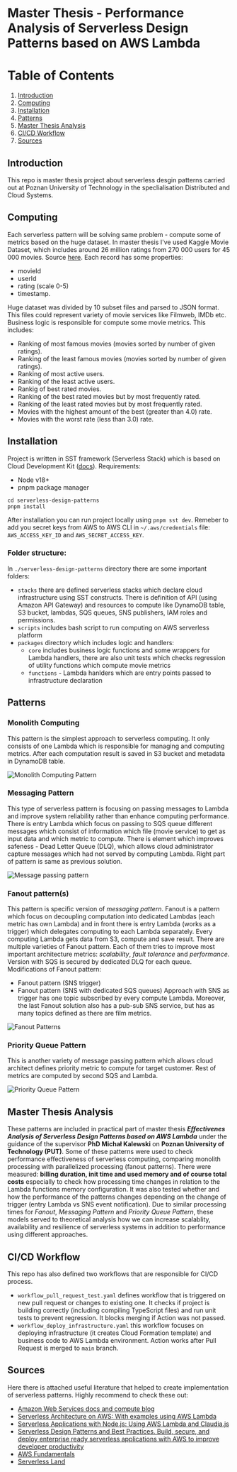 # Master Thesis - Performance Analysis of Serverless Design Patterns based on AWS Lambda

# Table of Contents

1. [Introduction](#introduction)
2. [Computing](#computing)
3. [Installation](#installation)
4. [Patterns](#patterns)
5. [Master Thesis Analysis](#master-thesis-analysis)
6. [CI/CD Workflow](#cicd-workflow)
7. [Sources](#sources)

## Introduction

This repo is master thesis project about serverless desgin patterns carried out at Poznan University of Technology in the speclialisation Distributed and Cloud Systems.

## Computing

Each serverless pattern will be solving same problem - compute some of metrics based on the huge dataset. In master thesis I've used Kaggle Movie Dataset, which includes around 26 million ratings from 270 000 users for 45 000 movies. Source [here](https://www.kaggle.com/datasets/rounakbanik/the-movies-dataset). Each record has some properties:

- movieId
- userId
- rating (scale 0-5)
- timestamp.

Huge dataset was divided by 10 subset files and parsed to JSON format. This files could represent variety of movie services like Filmweb, IMDb etc. Business logic is responsible for compute some movie metrics. This includes:

- Ranking of most famous movies (movies sorted by number of given ratings).
- Ranking of the least famous movies (movies sorted by number of given ratings).
- Ranking of most active users.
- Ranking of the least active users.
- Rankig of best rated movies.
- Ranking of the best rated movies but by most frequently rated.
- Ranking of the least rated movies but by most frequently rated.
- Movies with the highest amount of the best (greater than 4.0) rate.
- Movies with the worst rate (less than 3.0) rate.

## Installation

Project is written in SST framework (Serverless Stack) which is based on Cloud Development Kit ([docs](https://docs.sst.dev/)).
Requirements:

- Node v18+
- pnpm package manager

```
cd serverless-design-patterns
pnpm install
```

After installation you can run project locally using `pnpm sst dev`. Remeber to add you secret keys from AWS to AWS CLI in `~/.aws/credentials` file: `AWS_ACCESS_KEY_ID` and `AWS_SECRET_ACCESS_KEY`.

### Folder structure:

In `./serverless-design-patterns` directory there are some important folders:

- `stacks` there are defined serverless stacks which declare cloud infrastructure using SST constructs. There is definition of API (using Amazon API Gateway) and resources to compute like DynamoDB table, S3 bucket, lambdas, SQS queues, SNS publishers, IAM roles and permissions.
- `scripts` includes bash script to run computing on AWS serverless platform
- `packages` directory which includes logic and handlers:
  - `core` includes business logic functions and some wrappers for Lambda handlers, there are also unit tests which checks regression of utility functions which compute movie metrics
  - `functions` - Lambda hanlders which are entry points passed to infrastructure declaration

## Patterns

### Monolith Computing

This pattern is the simplest approach to serverless computing. It only consists of one Lambda which is responsible for managing and computing metrics. After each computation result is saved in S3 bucket and metadata in DynamoDB table.

![Monolith Computing Pattern](./diagrams/Monolith_pattern.png)

### Messaging Pattern

This type of serverless pattern is focusing on passing messages to Lambda and improve system reliability rather than enhance computing performance. There is entry Lambda which focus on passing to SQS queue different messages which consist of information which file (movie service) to get as input data and which metric to compute. There is element which improves safeness - Dead Letter Queue (DLQ), which allows cloud administrator capture messages which had not served by computing Lambda. Right part of pattern is same as previous solution.

![Message passing pattern](./diagrams//Messaging_pattern%20.png)

### Fanout pattern(s)

This pattern is specific version of _messaging pattern_.
Fanout is a pattern which focus on decoupling computation into dedicated Lambdas (each metric has own Lambda) and in front there is entry Lambda (works as a trigger) which delegates computing to each Lambda separately. Every computing Lambda gets data from S3, compute and save result. There are multiple varieties of Fanout pattern. Each of them tries to improve most important architecture metrics: _scalability_, _fault tolerance_ and _performance_. Version with SQS is secured by dedicated DLQ for each queue.
Modifications of Fanout pattern:

- Fanout pattern (SNS trigger)
- Fanout pattern (SNS with dedicated SQS queues)
  Approach with SNS as trigger has one topic subscribed by every compute Lambda. Moreover, the last Fanout solution also has a pub-sub SNS service, but has as many topics defined as there are film metrics.

![Fanout Patterns](./diagrams/Fanout_patterns.png)

### Priority Queue Pattern

This is another variety of message passing pattern which allows cloud architect defines priority metric to compute for target customer. Rest of metrics are computed by second SQS and Lambda.

![Priority Queue Pattern](./diagrams/Priority_queue_pattern.png)

## Master Thesis Analysis

These patterns are included in practical part of master thesis **_Effectivenes Analysis of Serverless Design Patterns based on AWS Lambda_** under the guidance of the supervisor **PhD Michał Kalewski** on **Poznan University of Technology (PUT)**.
Some of these patterns were used to check performance effectiveness of serverless computing, comparing monolith processing with parallelized processing (fanout patterns). There were measured: **billing duration, init time and used memory and of course total costs** especially to check how processing time changes in relation to the Lambda functions memory configuration. It was also tested whether and how the performance of the patterns changes depending on the change of trigger (entry Lambda vs SNS event notification). Due to similar processing times for _Fanout_, _Messaging Pattern_ and _Priority Queue Pattern_, these models served to theoretical analysis how we can increase scalablity, availability and resilience of serverless systems in addition to performance using different approaches.

## CI/CD Workflow

This repo has also defined two workflows that are responsible for CI/CD process.

- `workflow_pull_request_test.yaml` defines workflow that is triggered on new pull request or changes to existing one. It checks if project is building correctly (including compiling TypeScript files) and run unit tests to prevent regression. It blocks merging if Action was not passed.
- `workflow_deploy_infrastructure.yaml` this workflow focuses on deploying infrastructure (it creates Cloud Formation template) and business code to AWS Lambda environment. Action works after Pull Request is merged to `main` branch.

## Sources

Here there is attached useful literature that helped to create implementation of serverless patterns. Highly recommend to check these out:

- [Amazon Web Services docs and compute blog](https://aws.amazon.com/serverless/)
- [Serverless Architecture on AWS: With examples using AWS Lambda](https://www.amazon.com/Serverless-Architectures-AWS-examples-Lambda/dp/1617293822)
- [Serverless Applications with Node.js: Using AWS Lambda and Claudia.js](https://www.amazon.com/Serverless-Applications-Node-js-Lambda-Claudia-js/dp/1617294721)
- [Serverless Design Patterns and Best Practices. Build, secure, and deploy enterprise ready serverless applications with AWS to improve developer productivity](https://helion.pl/ksiazki/serverless-design-patterns-and-best-practices-build-secure-and-deploy-enterprise-ready-serverless-brian-zambrano,e_154y.htm)
- [AWS Fundamentals](https://blog.awsfundamentals.com/)
- [Serverless Land](https://serverlessland.com/)
